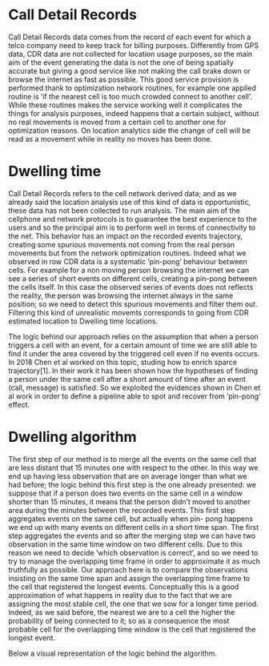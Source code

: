 # Call Detail Records
Call Detail Records data comes from the record of each event for which a telco company need to keep track for billing purposes. Differently from GPS data, CDR data are not collected for location usage purposes, so the main aim of the event generating the data is not the one of being spatially accurate but giving a good service like not making the call brake down or browse the internet as fast as possible. This good service provision is performed thank to optimization network routines, for example one applied routine is ’if the nearest cell is too much crowded connect to another cell’. While these routines makes the service working well it complicates the things for analysis purposes, indeed happens that a certain subject, without no real movements is moved from a certain cell to another one for optimization reasons. On location analytics side the change of cell will be read as a movement while in reality no moves has been done.

# Dwelling time
Call Detail Records refers to the cell network derived data; and as we already said the location analysis use of this kind of data is opportunistic,
these data has not been collected to run analysis. The main aim of the cellphone and network protocols is to guarantee the best experience to the
users and so the principal aim is to perform well in terms of connectivity to the net. This behavior has an impact on the recorded events trajectory, creating
some spurious movements not coming from the real person movements but from the network optimization routines. Indeed what we observed in row
CDR data is a systematic ’pin-pong’ behaviour between cells. For example for a non moving person browsing the internet we can see a series of short
events on different cells, creating a pin-pong between the cells itself. In this case the observed series of events does not reflects the reality, the person was
browsing the internet always in the same position; so we need to detect this spurious movements and filter them out. Filtering this kind of unrealistic movemts corresponds to going from CDR estimated location to Dwelling time locations.

The logic behind our approach relies on the assumption that when a person triggers a cell with an event, for a certain amount of time we are still able to find it under the area covered by the triggered cell even if no events occurs. In 2018 Chen et al worked on this topic, studing how to enrich sparce trajectory[1]. In their work it has been shown how the hypotheses of finding a person under the same cell after a short amount of time after an event (call, message) is satisfied. So
we exploited the evidences shown in Chen et al work in order to define a pipeline able to spot and recover from ’pin-pong’ effect.

# Dwelling algorithm
The first step of our method is to merge all the events on the same cell that are less distant that 15 minutes one with respect to the other. In this
way we end up having less observation that are on average longer than what we had before; the logic behind this first step is the one already presented:
we suppose that if a person does two events on the same cell in a window shorter than 15 minutes, it means that the person didn’t moved to another
area during the minutes between the recorded events. This first step aggregates events on the same cell, but actually when pin-
pong happens we end up with many events on different cells in a short time span. The first step aggregates the events and so after the merging step we
can have two observation in the same time window on two different cells. Due to this reason we need to decide ’which observation is correct’, and so
we need to try to manage the overlapping time frame in order to approximate it as much truthfully as possible. Our approach here is to compare
the observations insisting on the same time span and assign the overlapping time frame to the cell that registered the longest events. Conceptually this
is a good approximation of what happens in reality due to the fact that we are assigning the most stable cell, the one that we sow for a longer time
period. Indeed, as we said before, the nearest we are to a cell the higher the probability of being connected to it; so as a consequence the most probable
cell for the overlapping time window is the cell that registered the longest event.

Below a visual representation of the logic behind the algorithm.




